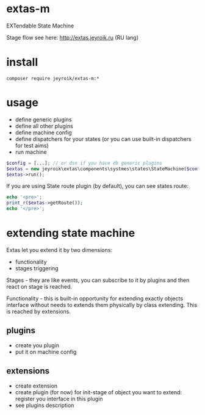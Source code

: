 # extas-m
EXTendable State Machine

Stage flow see here: http://extas.jeyroik.ru (RU lang)

# install

```composer require jeyroik/extas-m:*```

# usage

- define generic plugins
- define all other plugins
- define machine config
- define dispatchers for your states (or you can use built-in dispatchers for test aims)
- run machine

```php
$config = [...]; // or dsn if you have db generic plugins
$extas = new jeyroik\extas\components\systmes\states\StateMachine($config);
$extas->run();
```

If you are using State route plugin (by default), you can see states route:

```php
echo '<pre>';
print_r($extas->getRoute());
echo '</pre>';
```

# extending state machine

Extas let you extend it by two dimensions:

- functionality
- stages triggering

Stages - they are like events, you can subscribe to it by plugins and then react on stage is reached.

Functionality - this is built-in opportunity for extending exactly objects interface without needs to extends them physically by class extending. 
This is reached by extensions.

## plugins

- create you plugin
- put it on machine config

## extensions

- create extension
- create plugin (for now) for init-stage of object you want to extend: register you interface in this plugin
- see plugins description